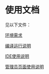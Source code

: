 # 使用文档

见以下文件：

[环境需求](./%E7%8E%AF%E5%A2%83%E9%9C%80%E6%B1%82.md)

[编译运行说明](./%E7%BC%96%E8%AF%91%E8%BF%90%E8%A1%8C%E8%AF%B4%E6%98%8E.md)

[IDE使用说明](./IDE%E4%BD%BF%E7%94%A8%E8%AF%B4%E6%98%8E.md)

[管理员页面使用说明](./%E7%AE%A1%E7%90%86%E5%91%98%E9%A1%B5%E9%9D%A2%E4%BD%BF%E7%94%A8%E8%AF%B4%E6%98%8E.md)